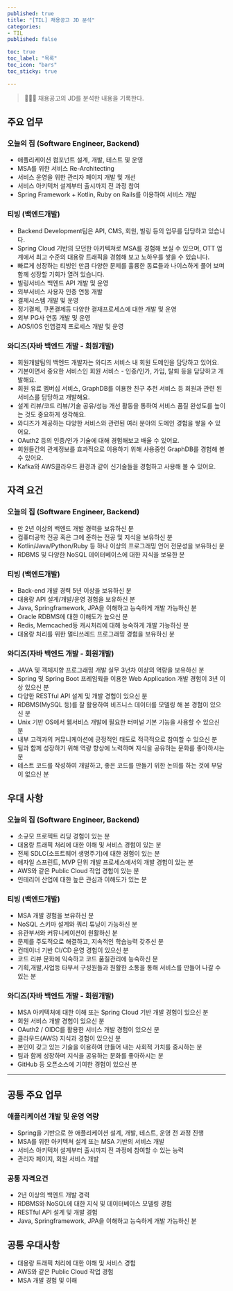 ```yaml
---
published: true
title: "[TIL] 채용공고 JD 분석"
categories: 
- TIL
published: false

toc: true
toc_label: "목록"
toc_icon: "bars"
toc_sticky: true

---
```

> 👩🏻‍💻 채용공고의 JD를 분석한 내용을 기록한다.

## 주요 업무
### 오늘의 집 (Software Engineer, Backend)
- 애플리케이션 컴포넌트 설계, 개발, 테스트 및 운영
- MSA를 위한 서비스 Re-Architecting
- 서비스 운영을 위한 관리자 페이지 개발 및 개선
- 서비스 아키텍처 설계부터 출시까지 전 과정 참여
- Spring Framework + Kotlin, Ruby on Rails를 이용하여 서비스 개발

### 티빙 (백엔드개발)
- Backend Development팀은 API, CMS, 회원, 빌링 등의 업무를 담당하고 있습니다.
- Spring Cloud 기반의 모던한 아키텍쳐로 MSA를 경험해 보실 수 있으며, OTT 업계에서 최고 수준의 대용량 트래픽을 경험해 보고 노하우를 쌓을 수 있습니다.
- 빠르게 성장하는 티빙인 만큼 다양한 문제를 훌륭한 동료들과 나이스하게 풀어 보며 함께 성장할 기회가 열려 있습니다.
- 빌링서비스 백엔드 API 개발 및 운영
- 외부서비스 사용자 인증 연동 개발
- 결제시스템 개발 및 운영
- 정기결제, 쿠폰결제등 다양한 결재프로세스에 대한 개발 및 운영
- 외부 PG사 연동 개발 및 운영
- AOS/IOS 인앱결제 프로세스 개발 및 운영

### 와디즈(자바 백엔드 개발 - 회원개발)
- 회원개발팀의 백엔드 개발자는 와디즈 서비스 내 회원 도메인을 담당하고 있어요.
- 기본이면서 중요한 서비스인 회원 서비스 - 인증/인가, 가입, 탈퇴 등을 담당하고 개발해요.
- 회원 유료 멤버십 서비스, GraphDB를 이용한 친구 추천 서비스 등 회원과 관련 된 서비스를 담당하고 개발해요.
- 설계 리뷰/코드 리뷰/기술 공유/성능 개선 활동을 통하여 서비스 품질 완성도를 높이는 것도 중요하게 생각해요.
- 와디즈가 제공하는 다양한 서비스와 관련된 여러 분야의 도메인 경험을 쌓을 수 있어요.
- OAuth2 등의 인증/인가 기술에 대해 경험해보고 배울 수 있어요.
- 회원들간의 관계정보를 효과적으로 이용하기 위해 사용중인 GraphDB를 경험해 볼 수 있어요.
- Kafka와 AWS클라우드 환경과 같이 신기술들을 경험하고 사용해 볼 수 있어요.


## 자격 요건
### 오늘의 집 (Software Engineer, Backend)
- 만 2년 이상의 백엔드 개발 경력을 보유하신 분
- 컴퓨터공학 전공 혹은 그에 준하는 전공 및 지식을 보유하신 분
- Kotlin/Java/Python/Ruby 등 하나 이상의 프로그래밍 언어 전문성을 보유하신 분
- RDBMS 및 다양한 NoSQL 데이터베이스에 대한 지식을 보유한 분

### 티빙 (백엔드개발)
- Back-end 개발 경력 5년 이상을 보유하신 분
- 대용량 API 설계/개발/운영 경험을 보유하신 분
- Java, Springframework, JPA을 이해하고 능숙하게 개발 가능하신 분
- Oracle RDBMS에 대한 이해도가 높으신 분
- Redis, Memcached등 캐시처리에 대해 능숙하게 개발 가능하신 분
- 대용량 처리를 위한 멀티쓰레드 프로그래밍 경험을 보유하신 분

### 와디즈(자바 백엔드 개발 - 회원개발)
- JAVA 및 객체지향 프로그래밍 개발 실무 3년차 이상의 역량을 보유하신 분
- Spring 및 Spring Boot 프레임웍을 이용한 Web Application 개발 경험이 3년 이상 있으신 분
- 다양한 RESTful API 설계 및 개발 경험이 있으신 분
- RDBMS(MySQL 등)를 잘 활용하여 비즈니스 데이터를 모델링 해 본 경험이 있으신 분
- Unix 기반 OS에서 웹서비스 개발에 필요한 터미널 기본 기능을 사용할 수 있으신 분
- 내부 고객과의 커뮤니케이션에 긍정적인 태도로 적극적으로 참여할 수 있으신 분
- 팀과 함께 성장하기 위해 역량 향상에 노력하며 지식을 공유하는 문화를 좋아하시는 분
- 테스트 코드를 작성하여 개발하고, 좋은 코드를 만들기 위한 논의를 하는 것에 부담이 없으신 분

## 우대 사항
### 오늘의 집 (Software Engineer, Backend)
- 소규모 프로젝트 리딩 경험이 있는 분
- 대용량 트래픽 처리에 대한 이해 및 서비스 경험이 있는 분
- 전체 SDLC(소프트웨어 생명주기)에 대한 경험이 있는 분
- 애자일 스프린트, MVP 단위 개발 프로세스에서의 개발 경험이 있는 분
- AWS와 같은 Public Cloud 작업 경험이 있는 분
- 인테리어 산업에 대한 높은 관심과 이해도가 있는 분

### 티빙 (백엔드개발)
- MSA 개발 경험을 보유하신 분
- NoSQL 스키마 설계와 쿼리 튜닝이 가능하신 분
- 유관부서와 커뮤니케이션이 원활하신 분
- 문제를 주도적으로 해결하고, 지속적인 학습능력 갖추신 분
- 컨테이너 기반 CI/CD 운영 경험이 있으신 분
- 코드 리뷰 문화에 익숙하고 코드 품질관리에 능숙하신 분
- 기획,개발,사업등 타부서 구성원들과 원활한 소통을 통해 서비스를 만들어 나갈 수 있는 분

### 와디즈(자바 백엔드 개발 - 회원개발)
- MSA 아키텍처에 대한 이해 또는 Spring Cloud 기반 개발 경험이 있으신 분
- 회원 서비스 개발 경험이 있으신 분
- OAuth2 / OIDC를 활용한 서비스 개발 경험이 있으신 분
- 클라우드(AWS) 지식과 경험이 있으신 분
- 본인이 갖고 있는 기술을 이용하여 만들어 내는 사회적 가치를 중시하는 분
- 팀과 함께 성장하며 지식을 공유하는 문화를 좋아하시는 분
- GitHub 등 오픈소스에 기여한 경험이 있으신 분

---
## 공통 주요 업무
### 애플리케이션 개발 및 운영 역량
* Spring을 기반으로 한 애플리케이션 설계, 개발, 테스트, 운영 전 과정 진행
* MSA를 위한 아키텍쳐 설계 또는 MSA 기반의 서비스 개발
* 서비스 아키텍처 설계부터 출시까지 전 과정에 참여할 수 있는 능력
* 관리자 페이지, 회원 서비스 개발

### 공통 자격요건
* 2년 이상의 백엔드 개발 경력
* RDBMS와 NoSQL에 대한 지식 및 데이터베이스 모델링 경험
* RESTful API 설계 및 개발 경험
* Java, Springframework, JPA을 이해하고 능숙하게 개발 가능하신 분

## 공통 우대사항
* 대용량 트래픽 처리에 대한 이해 및 서비스 경험
* AWS와 같은 Public Cloud 작업 경험
* MSA 개발 경험 및 이해